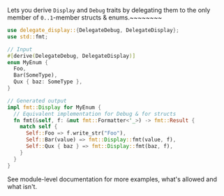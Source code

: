 Lets you derive `Display` and `Debug` traits by delegating them to the only member of `0..1`-member structs & enums.~~~~~~~~

```rust
use delegate_display::{DelegateDebug, DelegateDisplay};
use std::fmt;

// Input
#[derive(DelegateDebug, DelegateDisplay)]
enum MyEnum {
  Foo,
  Bar(SomeType),
  Qux { baz: SomeType }, 
}

// Generated output
impl fmt::Display for MyEnum {
  // Equivalent implementation for Debug & for structs
  fn fmt(&self, f: &mut fmt::Formatter<'_>) -> fmt::Result {
    match self {
      Self::Foo => f.write_str("Foo"),
      Self::Bar(value) => fmt::Display::fmt(value, f),
      Self::Qux { baz } => fmt::Display::fmt(baz, f),    
    }
  }
}
```

See module-level documentation for more examples, what's allowed and what isn't. 
